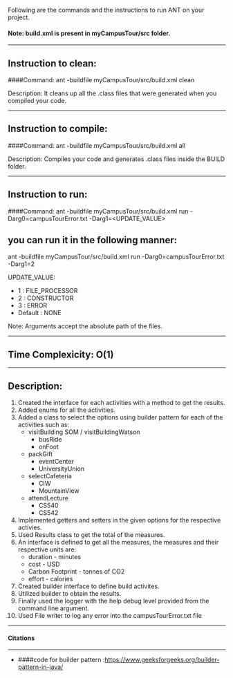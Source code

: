 Following are the commands and the instructions to run ANT on your project.
#### Note: build.xml is present in myCampusTour/src folder.

-----------------------------------------------------------------------
## Instruction to clean:

####Command: ant -buildfile myCampusTour/src/build.xml clean

Description: It cleans up all the .class files that were generated when you
compiled your code.

-----------------------------------------------------------------------
## Instruction to compile:

####Command: ant -buildfile myCampusTour/src/build.xml all

Description: Compiles your code and generates .class files inside the BUILD folder.

-----------------------------------------------------------------------
## Instruction to run:

####Command: ant -buildfile myCampusTour/src/build.xml run -Darg0=campusTourError.txt -Darg1=<UPDATE_VALUE>

## you can run it in the following manner:

ant -buildfile myCampusTour/src/build.xml run -Darg0=campusTourError.txt -Darg1=2

UPDATE_VALUE: 
- 1 : FILE_PROCESSOR
- 2 : CONSTRUCTOR
- 3 : ERROR
- Default : NONE

Note: Arguments accept the absolute path of the files.

-----------------------------------------------------------------------
## Time Complexicity: O(1)
-----------------------------------------------------------------------
## Description:
1. Created the interface for each activities with a method to get the results.
2. Added enums for all the activities.
3. Added a class to select the options using builder pattern for each of the activities such as:
    - visitBuilding SOM / visitBuildingWatson
        - busRide
        - onFoot
    - packGift
        - eventCenter
        - UniversityUnion
    - selectCafeteria
        - CIW
        - MountainView 
    - attendLecture
        - CS540
        - CS542
4. Implemented getters and setters in the given options for the respective activies.
5. Used Results class to get the total of the measures.
7. An interface is defined to get all the measures, the measures and their respective units are:
    - duration - minutes
    - cost - USD
    - Carbon Footprint - tonnes of CO2
    - effort - calories
6. Created builder interface to define build activites.
7. Utilized builder to obtain the results. 
8. Finally used the logger with the help debug level provided from the command line argument.
9. Used File writer to log any error into the campusTourError.txt file

-----------------------------------------------------------------------
#### Citations
-----------------------------------------------------------------------
- ####code for builder pattern :https://www.geeksforgeeks.org/builder-pattern-in-java/ 
